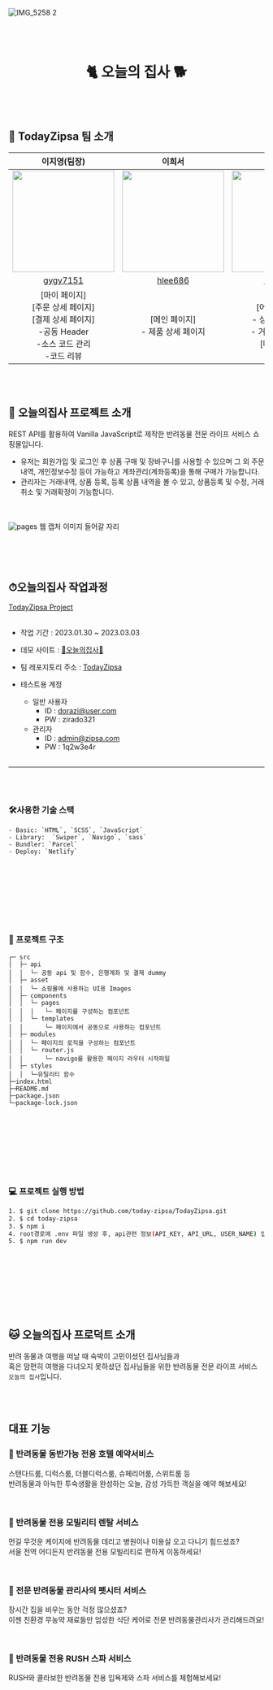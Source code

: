 ![IMG_5258 2](https://user-images.githubusercontent.com/55748886/216059408-1616791d-2a54-4b5e-bda1-ea2e96623e44.jpg)

<br /><br />

<h1 align="center"><strong>🐈 오늘의 집사 🐕</strong></h1>


<br /><br />
## 🐶 TodayZipsa 팀 소개
이지영(팀장) | 이희서 | 김소희 | 이로운 | 정석화 
:--: | :--: | :--: | :--: | :--: 
<img src="https://avatars.githubusercontent.com/u/55748886?v=4" style="width: 200px;" /> | <img src="https://avatars.githubusercontent.com/u/21377593?v=4" style="width: 200px" /> | <img src="https://avatars.githubusercontent.com/u/98999052?v=4" style="width: 200px;" /> | <img src="https://avatars.githubusercontent.com/u/76941552?v=4" style="width: 200px;" /> | <img src="https://avatars.githubusercontent.com/u/120387477?s=120&v=4" style="width: 200px"/>
[gygy7151](https://github.com/gygy7151) | [hlee686](https://github.com/hlee686) | [soheedev](https://github.com/soheedev) | [ronieo](https://github.com/ronieo) | [oysterjung](https://github.com/oysterjung) 
[마이 페이지]<br> [주문 상세 페이지]<br> [결제 상세 페이지]<br>-공동 Header<br>-소스 코드 관리<br>-코드 리뷰<br>|[메인 페이지]<br>- 제품 상세 페이지<br>|[어드민 페이지]<br>- 상품 관리페이지<br>- 거래 내역 페이지<br>[메인 페이지]<br>|[회원가입 페이지]<br> [로그인 페이지]<br>- 공동 Footer<br>|[결제 페이지]<br> [결제 완료 페이지]

<br/><br/>
 ## 📝 오늘의집사 프로젝트 소개
 
 REST API를 활용하여 Vanilla JavaScript로 제작한 반려동물 전문 라이프 서비스 쇼핑몰입니다.
 - 유저는 회원가입 및 로그인 후 상품 구매 및 장바구니를 사용할 수 있으며 그 외 주문내역, 개인정보수정 등이 가능하고 계좌관리(계좌등록)을 통해 구매가 가능합니다.
 - 관리자는 거래내역, 상품 등록, 등록 상품 내역을 볼 수 있고, 상품등록 및 수정, 거래취소 및 거래확정이 가능합니다.
 
<br/><br/>
![pages]() 웹 캡처 이미지 들어갈 자리
<br/><br />

<br/><br />
## ⏱오늘의집사 작업과정
 [TodayZipsa Project](https://github.com/orgs/today-zipsa/projects/2/views/1)
<br/><br />

- 작업 기간 : 2023.01.30 ~ 2023.03.03
- 데모 사이트 : [🐾오늘의집사🐾]()
- 팀 레포지토리 주소 : [TodayZipsa](https://github.com/today-zipsa/TodayZipsa)

- 테스트용 계정
  - 일반 사용자
    - ID : dorazi@user.com
    - PW : zirado321
  - 관리자
    - ID : admin@zipsa.com
    - PW : 1q2w3e4r
<br/><br />
---
<br/><br />
### 🛠️사용한 기술 스택
```
- Basic: `HTML`, `SCSS`, `JavaScript`
- Library:  `Swiper`, `Navigo`, `sass`
- Bundler: `Parcel`
- Deploy: `Netlify`
```
<br/><br />
---
<br/><br />
### 📁 프로젝트 구조
```
┌─ src
│  ├─ api
│  │  └─ 공동 api 및 함수, 은행계좌 및 결제 dummy
│  ├─ asset
│  │  └─ 쇼핑몰에 사용하는 UI용 Images
│  ├─ components
│  │  └─ pages
│  │  |   └─ 페이지를 구성하는 컴포넌트
│  │  └─ templates
│  │      └─ 페이지에서 공동으로 사용하는 컴포넌트 
│  ├─ modules
│  │  └─ 페이지의 로직을 구성하는 컴포넌트
│  │  └─ router.js
│  │      └─ navigo를 활용한 페이지 라우터 시작파일
│  ├─ styles
│  │  └─유틸리티 함수
├─index.html
├─README.md
├─package.json
└─package-lock.json
```
<br/><br />
---
<br/><br />
### 💻 프로젝트 실행 방법
```bash
1. $ git clone https://github.com/today-zipsa/TodayZipsa.git
2. $ cd today-zipsa
3. $ npm i
4. root경로에 .env 파일 생성 후, api관련 정보(API_KEY, API_URL, USER_NAME) 입력 ex) API_KEY=123456
5. $ npm run dev
``` 
<br/><br />
---
<br/><br/>
 ## 🐱 오늘의집사 프로덕트 소개
반려 동물과 여행을 떠날 때 숙박이 고민이셨던 집사님들과
<br/>
혹은 맘편히 여행을 다녀오지 못하셨던 집사님들을 위한 반려동물 전문 라이프 서비스 `오늘의 집사`입니다.

<br/><br />
## 대표 기능

### 🎩 반려동물 동반가능 전용 호텔 예약서비스

스탠다드룸, 디럭스룸, 더블디럭스룸, 슈페리어룸, 스위트룸 등<br/>
반려동물과 아늑한 투숙생활을 완성하는 오늘, 감성 가득한 객실을 예약 해보세요! <br/>

<br/>

### 🚖 반려동물 전용 모빌리티 렌탈 서비스

먼길 무것운 케이지에 반려동물 데리고 병원이나 미용실 오고 다니기 힘드셨죠? <br/>
서울 전역 어디든지 반려동물 전용 모빌리티로 편하게 이동하세요! <br/>

<br/>

### 🍎 전문 반려동물 관리사의 펫시터 서비스

장시간 집을 비우는 동안 걱정 많으셨죠? <br/>
이젠 친환경 무농약 재료들만 엄성한 식단 케어로 전문 반려동물관리사가 관리해드려요! <br/>


<br/>

### 🛁 반려동물 전용 RUSH 스파 서비스

RUSH와 콜라보한 반려동물 전용 입욕제와 스파 서비스를 체험해보세요! <br/>
